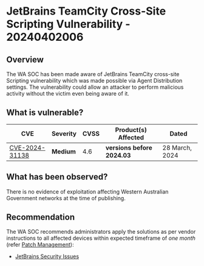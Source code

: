 # JetBrains TeamCity Cross-Site Scripting Vulnerability - 20240402006

## Overview

The WA SOC has been made aware of JetBrains TeamCity cross-site Scripting vulnerability which was made possible via Agent Distribution settings. The vulnerability could allow an attacker to perform malicious activity without the victim even being aware of it.

## What is vulnerable?

| CVE                                                               | Severity   | CVSS | Product(s) Affected         | Dated          |
| ----------------------------------------------------------------- | ---------- | ---- | --------------------------- | -------------- |
| [CVE-2024-31138](https://nvd.nist.gov/vuln/detail/CVE-2024-31138) | **Medium** | 4.6  | **versions before 2024.03** | 28 March, 2024 |

## What has been observed?

There is no evidence of exploitation affecting Western Australian Government networks at the time of publishing.

## Recommendation

The WA SOC recommends administrators apply the solutions as per vendor instructions to all affected devices within expected timeframe of *one month* (refer [Patch Management](../guidelines/patch-management.md)):

- [JetBrains Security Issues](https://www.jetbrains.com/privacy-security/issues-fixed/)
